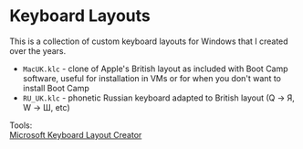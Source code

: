 # Keyboard Layouts

This is a collection of custom keyboard layouts for Windows that I created over the years.

- `MacUK.klc` - clone of Apple's British layout as included with Boot Camp software, useful for installation in VMs or for when you don't want to install Boot Camp
- `RU_UK.klc` - phonetic Russian keyboard adapted to British layout (Q -> Я, W -> Ш, etc)

Tools:  
[Microsoft Keyboard Layout Creator](https://msdn.microsoft.com/en-us/globalization/keyboardlayouts)
